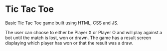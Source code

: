 # Tic Tac Toe

Basic Tic Tac Toe game built using HTML, CSS and JS.

The user can choose to either be Player X or Player O and will play against a bot until the match is lost, won or drawn.
The game has a result screen displaying which player has won or that the result was a draw.
